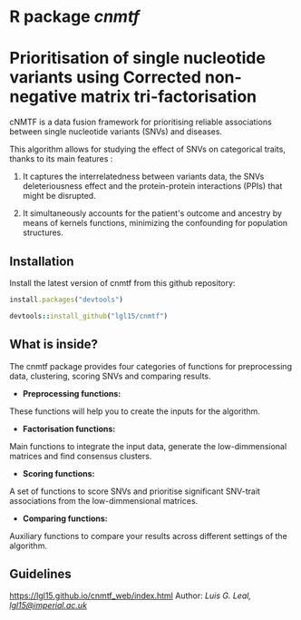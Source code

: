 


# R package *cnmtf*
# Prioritisation of single nucleotide variants using Corrected non-negative matrix tri-factorisation


cNMTF is a data fusion framework for prioritising reliable associations between single nucleotide variants (SNVs) and diseases.

This algorithm allows for studying the effect of SNVs on categorical traits, thanks to its main features :

1. It captures the interrelatedness between variants data, the SNVs deleteriousness effect and the protein-protein interactions (PPIs) that might be disrupted.  

2. It simultaneously accounts for the patient's outcome and ancestry by means of kernels functions, minimizing the confounding for population structures.


## Installation

Install the latest version of cnmtf from this github repository:

```ruby
install.packages("devtools")

devtools::install_github("lgl15/cnmtf")
```


## What is inside?

The cnmtf package provides four categories of functions for preprocessing data, clustering, scoring SNVs and comparing results.

* **Preprocessing functions:**

These functions will help you to create the inputs for the algorithm.

* **Factorisation functions:**

Main functions to integrate the input data, generate the low-dimmensional matrices and find consensus clusters.

* **Scoring functions:**

A set of functions to score SNVs and prioritise significant SNV-trait associations from the low-dimmensional matrices.

* **Comparing functions:**

Auxiliary functions to compare your results across different settings of the algorithm.

## Guidelines ##
https://lgl15.github.io/cnmtf_web/index.html
Author: *Luis G. Leal, lgl15@imperial.ac.uk*



